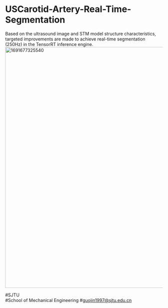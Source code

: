 # USCarotid-Artery-Real-Time-Segmentation
Based on the ultrasound image and STM model structure characteristics, targeted improvements are made to achieve real-time segmentation (250Hz) in the TensorRT inference engine.
<img width="771" alt="1691677325540" src="https://github.com/JinSJtu/USCarotid-Artery-Real-Time-Segmentation/assets/93215544/78cb95eb-8089-4b53-adc0-4420a2997640"> 


#SJTU 	
#School of Mechanical Engineering
#guojin1997@sjtu.edu.cn
